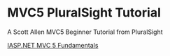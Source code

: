 # MVC5 PluralSight Tutorial

A Scott Allen MVC5 Beginner Tutorial from PluralSight

[IASP.NET MVC 5 Fundamentals](https://app.pluralsight.com/library/courses/asp-net-mvc5-web-apps/table-of-contents)
